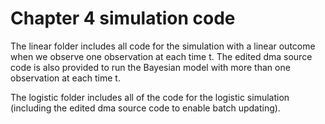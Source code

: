 # Chapter 4 simulation code  

The linear folder includes all code for the simulation with a linear outcome when we observe one observation at each time t. The edited dma source code is also provided to run the Bayesian model with more than one observation at each time t.  

The logistic folder includes all of the code for the logistic simulation (including the edited dma source code to enable batch updating).
